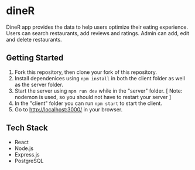 # dineR

DineR app provides the data to help users optimize their eating experience. Users can search restaurants, add reviews and ratings. Admin can add, edit and delete restaurants. 


## Getting Started

1. Fork this repository, then clone your fork of this repository.
2. Install dependenices using `npm install` in both the client folder as well as the server folder.
3. Start the server using `npm run dev` while in the "server" folder.
[ Note: nodemon is used, so you should not have to restart your server ]
4. In the "client" folder you can run `npm start` to start the client.
5. Go to <http://localhost:3000/> in your browser.

## Tech Stack

- React
- Node.js
- Express.js
- PostgreSQL

